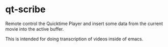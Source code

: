 qt-scribe
=========

Remote control the Quicktime Player and insert some data from the current movie into the active buffer.

This is intended for doing transcription of videos inside of emacs. 
